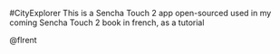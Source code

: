 #CityExplorer
This is a Sencha Touch 2 app open-sourced used in my coming Sencha Touch 2 book in french, as a tutorial

@flrent
